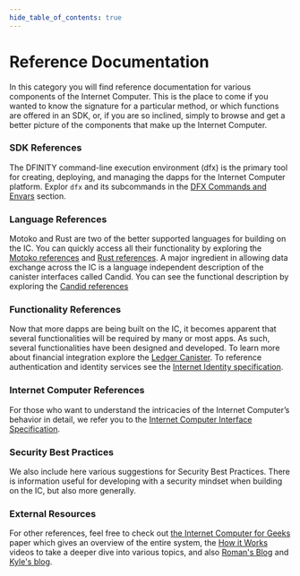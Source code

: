 ```yaml
--- 
hide_table_of_contents: true
---
```


# Reference Documentation

In this category you will find reference documentation for various components of the Internet Computer. This is the place to come if you wanted to know the signature for a particular method, or which functions are offered in an SDK, or, if you are so inclined, simply to browse and get a better picture of the components that make up the Internet Computer.

### SDK References
The DFINITY command-line execution environment (dfx) is the primary tool for creating, deploying, and managing the dapps for the Internet Computer platform.
Explor `dfx` and its subcommands in the [DFX Commands and Envars](cli-reference/index.md) section. 
  
### Language References
Motoko and Rust are two of the better supported languages for building on the IC. You can quickly access all their functionality by exploring the [Motoko references](motoko-ref/index.md) and [Rust references](https://docs.rs/ic-cdk/latest/ic_cdk/). 
A major ingredient in allowing data exchange across the IC is a language independent description of the canister interfaces called Candid. You can see the functional description by exploring the [Candid references](candid-ref.md)

### Functionality References
Now that more dapps are being built on the IC, it becomes apparent that several functionalities will be required by many or most apps. As such, several functionalities have been designed and developed. To learn more about financial integration explore the [Ledger Canister](ledger.md). To reference authentication and identity services see the [Internet Identity specification](ii-spec.md). 

### Internet Computer References
For those who want to understand the intricacies of the Internet Computer’s behavior in detail, we refer you to the [Internet Computer Interface Specification](ic-interface-spec.md).

### Security Best Practices
We also include here various suggestions for Security Best Practices. There is information useful for developing with a security mindset when building on the IC, but also more generally.

### External Resources
For other references, feel free to check out [the Internet Computer for Geeks](https://eprint.iacr.org/2022/087.pdf) paper which gives an overview of the entire system, the [How it Works](https://internetcomputer.org/howitworks/) videos to take a deeper dive into various topics, and also [Roman's Blog](https://mmapped.blog/posts.html) and [Kyle's blog](https://kyle-peacock.com/blog/). 
